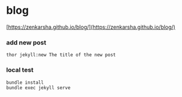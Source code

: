 # blog

[https://zenkarsha.github.io/blog/](https://zenkarsha.github.io/blog/)


### add new post

```
thor jekyll:new The title of the new post
```


### local test

```
bundle install
bundle exec jekyll serve
```
